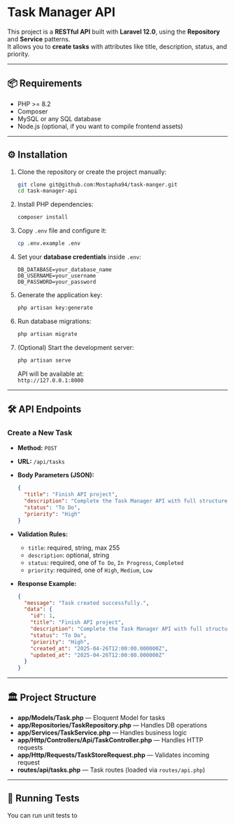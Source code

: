 # Task Manager API

This project is a **RESTful API** built with **Laravel 12.0**, using the **Repository** and **Service** patterns.  
It allows you to **create tasks** with attributes like title, description, status, and priority.

---

## 📦 Requirements

- PHP >= 8.2
- Composer
- MySQL or any SQL database
- Node.js (optional, if you want to compile frontend assets)

---

## ⚙️ Installation

1. Clone the repository or create the project manually:

    ```bash
    git clone git@github.com:Mostapha94/task-manger.git
    cd task-manager-api
    ```

2. Install PHP dependencies:

    ```bash
    composer install
    ```

3. Copy `.env` file and configure it:

    ```bash
    cp .env.example .env
    ```

4. Set your **database credentials** inside `.env`:

    ```dotenv
    DB_DATABASE=your_database_name
    DB_USERNAME=your_username
    DB_PASSWORD=your_password
    ```

5. Generate the application key:

    ```bash
    php artisan key:generate
    ```

6. Run database migrations:

    ```bash
    php artisan migrate
    ```

7. (Optional) Start the development server:

    ```bash
    php artisan serve
    ```

    API will be available at:  
    `http://127.0.0.1:8000`

---

## 🛠️ API Endpoints

### Create a New Task

- **Method:** `POST`
- **URL:** `/api/tasks`
- **Body Parameters (JSON):**

    ```json
    {
      "title": "Finish API project",
      "description": "Complete the Task Manager API with full structure.",
      "status": "To Do",
      "priority": "High"
    }
    ```

- **Validation Rules:**
  - `title`: required, string, max 255
  - `description`: optional, string
  - `status`: required, one of `To Do`, `In Progress`, `Completed`
  - `priority`: required, one of `High`, `Medium`, `Low`

- **Response Example:**

    ```json
    {
      "message": "Task created successfully.",
      "data": {
        "id": 1,
        "title": "Finish API project",
        "description": "Complete the Task Manager API with full structure.",
        "status": "To Do",
        "priority": "High",
        "created_at": "2025-04-26T12:00:00.000000Z",
        "updated_at": "2025-04-26T12:00:00.000000Z"
      }
    }
    ```

---

## 🏛️ Project Structure

- **app/Models/Task.php** — Eloquent Model for tasks
- **app/Repositories/TaskRepository.php** — Handles DB operations
- **app/Services/TaskService.php** — Handles business logic
- **app/Http/Controllers/Api/TaskController.php** — Handles HTTP requests
- **app/Http/Requests/TaskStoreRequest.php** — Validates incoming request
- **routes/api/tasks.php** — Task routes (loaded via `routes/api.php`)

---

## 🧪 Running Tests

You can run unit tests to
